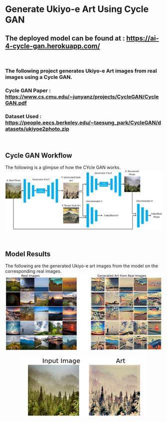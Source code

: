 # Generate Ukiyo-e Art Using Cycle GAN

## The deployed model can be found at : https://ai-4-cycle-gan.herokuapp.com/
<br>

### The following project generates Ukiyo-e Art images from real images using a Cycle GAN.
### **Cycle GAN Paper :** https://www.cs.cmu.edu/~junyanz/projects/CycleGAN/CycleGAN.pdf
### **Dataset Used :** https://people.eecs.berkeley.edu/~taesung_park/CycleGAN/datasets/ukiyoe2photo.zip

<br>

## Cycle GAN Workflow
The following is a glimpse of how the CYcle GAN works.
![Model Workflow](images/workflow.jpeg)

<br>

## Model Results
The following are the generated Ukiyo-e art images from the model on the corresponding real images.
![Model Output](images/output_2.png)
<div style = "text-align: center">
    <img src = "images/output_1.png" alt = "Model output" />
</div>
